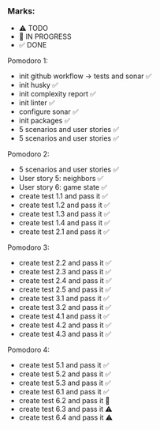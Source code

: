 ### Marks:
- ⚠ TODO
- 🚧 IN PROGRESS
- ✅ DONE

Pomodoro 1:
- init github workflow -> tests and sonar ✅
- init husky ✅
- init complexity report ✅
- init linter ✅
- configure sonar ✅
- init packages ✅
- 5 scenarios and user stories ✅
- 5 scenarios and user stories ✅

Pomodoro 2:
- 5 scenarios and user stories ✅
- User story 5: neighbors ✅
- User story 6: game state ✅
- create test 1.1 and pass it  ✅
- create test 1.2 and pass it  ✅
- create test 1.3 and pass it  ✅
- create test 1.4 and pass it  ✅
- create test 2.1 and pass it  ✅

Pomodoro 3:

- create test 2.2 and pass it  ✅
- create test 2.3 and pass it  ✅
- create test 2.4 and pass it  ✅
- create test 2.5 and pass it  ✅
- create test 3.1 and pass it  ✅
- create test 3.2 and pass it  ✅
- create test 4.1 and pass it  ✅
- create test 4.2 and pass it  ✅
- create test 4.3 and pass it  ✅

Pomodoro 4:

- create test 5.1 and pass it  ✅
- create test 5.2 and pass it  ✅
- create test 5.3 and pass it  ✅
- create test 6.1 and pass it  ✅
- create test 6.2 and pass it  🚧
- create test 6.3 and pass it  ⚠
- create test 6.4 and pass it  ⚠